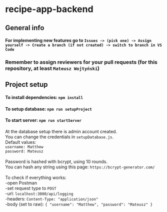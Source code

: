 # recipe-app-backend


## General info

#### For implementing new features go to `Issues -> (pick one) -> Assign yourself -> Create a branch (if not created) -> switch to branch in VS Code`

### Remember to assign reviewers for your pull requests (for this repository, at least `Mateusz Wojtyński`)


## Project setup

#### To install dependencies: `npm install`
#### To setup database: `npm run setupProject`
#### To start server: `npm run startServer`

At the database setup there is admin account created.\
You can change the credentials in `setupDatabase.js`.\
Default values:\
`username: Matthew`\
`password: Mateusz`\
\
Password is hashed with bcrypt, using 10 rounds.\
You can hash any string using this page: `https://bcrypt-generator.com/`\
\
To check if everything works:\
-open Postman\
-set request type to `POST`\
-url: `localhost:3000/api/logging`\
-headers: `Content-Type: "application/json"`\
-body (set to raw): `
  {
     "username": "Matthew",
     "password": "Mateusz"
  }
`
